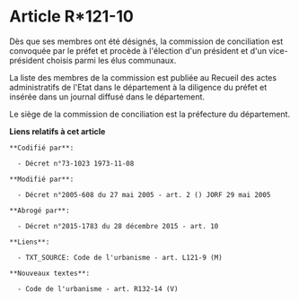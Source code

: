 # Article R*121-10

Dès que ses membres ont été désignés, la commission de conciliation est convoquée par le préfet et procède à l'élection d'un
président et d'un vice-président choisis parmi les élus communaux.

La liste des membres de la commission est publiée au Recueil des actes administratifs de l'Etat dans le département à la
diligence du préfet et insérée dans un journal diffusé dans le département.

Le siège de la commission de conciliation est la préfecture du département.

**Liens relatifs à cet article**

	**Codifié par**:

	  - Décret n°73-1023 1973-11-08

	**Modifié par**:

	  - Décret n°2005-608 du 27 mai 2005 - art. 2 () JORF 29 mai 2005

	**Abrogé par**:

	  - Décret n°2015-1783 du 28 décembre 2015 - art. 10

	**Liens**:

	  - TXT_SOURCE: Code de l'urbanisme - art. L121-9 (M)

	**Nouveaux textes**:

	  - Code de l'urbanisme - art. R132-14 (V)
